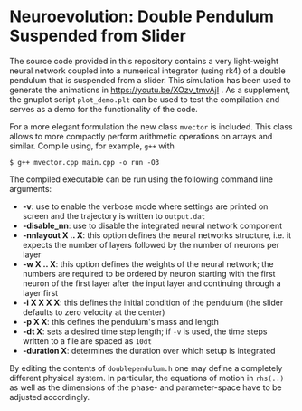 # Neuroevolution: Double Pendulum Suspended from Slider
The source code provided in this repository contains a very light-weight neural network coupled into a numerical integrator (using rk4) of a double pendulum that is suspended from a slider. This simulation has been used to generate the animations in https://youtu.be/XOzv_tmvAjI . As a supplement, the gnuplot script `plot_demo.plt` can be used to test the compilation and serves as a demo for the functionality of the code.

For a more elegant formulation the new class `mvector` is included. This class allows to more compactly perform arithmetic operations on arrays and similar. Compile using, for example, `g++` with
   ```console
   $ g++ mvector.cpp main.cpp -o run -O3 
   ```
The compiled executable can be run using the following command line arguments:
* **-v**: use to enable the verbose mode where settings are printed on screen and the trajectory is written to `output.dat` 
*  **-disable_nn**: use to disable the integrated neural network component
*  **-nnlayout X .. X**: this option defines the neural networks structure, i.e. it expects the number of layers followed by the number of neurons per layer
*  **-w X .. X**: this option defines the weights of the neural network; the numbers are required to be ordered by neuron starting with the first neuron of the first layer after the input layer and continuing through a layer first
*  **-i X X X X**: this defines the initial condition of the pendulum (the slider defaults to zero velocity at the center)
*  **-p X X**: this defines the pendulum's mass and length
*  **-dt X**: sets a desired time step length; if `-v` is used, the time steps written to a file are spaced as `10dt`
*  **-duration X**: determines the duration over which setup is integrated 


By editing the contents of `doublependulum.h` one may define a completely different physical system. In particular, the equations of motion in `rhs(..)` as well as the dimensions of the phase- and parameter-space have to be adjusted accordingly. 